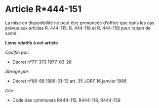 # Article R*444-151

La mise en disponibilité ne peut être prononcée d'office que dans les cas prévus aux articles R. 444-115, R. 444-118 et R.
444-159 pour raison de santé.

**Liens relatifs à cet article**

_Codifié par_:

  - Décret n°77-373 1977-03-28

_Abrogé par_:

  - Décret n°86-68 1986-01-13 art. 35 JORF 16 janvier 1986

_Cite_:

  - Code des communes R444-115, R444-118, R444-159
